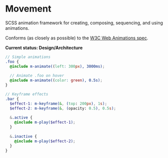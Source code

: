 Movement
========

SCSS animation framework for creating, composing, sequencing, and using animations.

Conforms (as closely as possible) to the [W3C Web Animations spec](http://w3c.github.io/web-animations/).

**Current status: Design/Architecture**

```scss
// Simple animations
.foo {
  @include m-animate((left: 300px), 3000ms);
  
  // Animate .foo on hover
  @include m-animate((color: green), 0.5s);
}

// Keyframe effects
.bar {
  $effect-1: m-keyframe(&, (top: 200px), 1s);
  $effect-2: m-keyframe(&, (opacity: 0.5), 0.5s);
  
  &.active {
    @include m-play($effect-1);
  }
  
  &.inactive {
    @include m-play($effect-2);
  }
}
```

